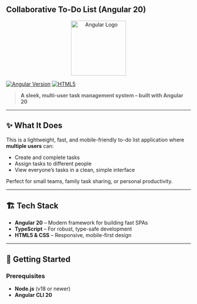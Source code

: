 ## Collaborative To-Do List (Angular 20)

<p align="center">
  <a href="https://angular.io">
    <img src="https://angular.io/assets/images/logos/angular/angular.svg" alt="Angular Logo" width="150"/>
  </a>
</p>

[![Angular Version](https://img.shields.io/badge/Angular-20-red)](https://angular.io)
[![HTML5](https://img.shields.io/badge/HTML5-E34F26?style=flat&logo=html5&logoColor=white)](https://developer.mozilla.org/en-US/docs/Web/HTML)
> **A sleek, multi-user task management system – built with Angular 20**



---

## ✨ What It Does
This is a lightweight, fast, and mobile-friendly to-do list application where **multiple users** can:
- Create and complete tasks
- Assign tasks to different people
- View everyone’s tasks in a clean, simple interface

Perfect for small teams, family task sharing, or personal productivity.

---

## 🏗️ Tech Stack
- **Angular 20** – Modern framework for building fast SPAs
- **TypeScript** – For robust, type-safe development
- **HTML5 & CSS** – Responsive, mobile-first design

---

## 🚀 Getting Started
### Prerequisites
- **Node.js** (v18 or newer)
- **Angular CLI 20**

